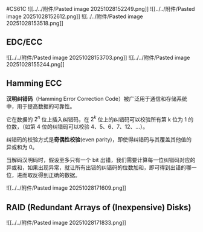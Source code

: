 #CS61C 
![[../../附件/Pasted image 20251028152249.png]]
![[../../附件/Pasted image 20251028152612.png]]
![[../../附件/Pasted image 20251028153518.png]]

## EDC/ECC
![[../../附件/Pasted image 20251028153703.png]]
![[../../附件/Pasted image 20251028155244.png]]

## Hamming ECC 
**汉明纠错码**（Hamming Error Correction Code）被广泛用于通信和存储系统中，用于提高数据的可靠性。

它在数据的 $2^n$ 位上插入纠错码，在 $2^k$ 位上的纠错码可以校验所有第 k 位为 1 的位数，（如第 4 位的纠错码可以校验 4、5、6、7、12、...）。

纠错码的校验方式是**奇偶性校验**(even parity)，即使得纠错码与其覆盖其他值的异或和为 0。

当解码汉明码时，假设至多只有一个 bit 出错，我们需要计算每一位纠错码对应的异或和，如果出现异常，就让所有出错的纠错码的位数加和，即可得到出错的哪一位，进而取反得到正确的数据。

![[../../附件/Pasted image 20251028171609.png]]

## RAID (Redundant Arrays of (Inexpensive) Disks)
![[../../附件/Pasted image 20251028171833.png]]


